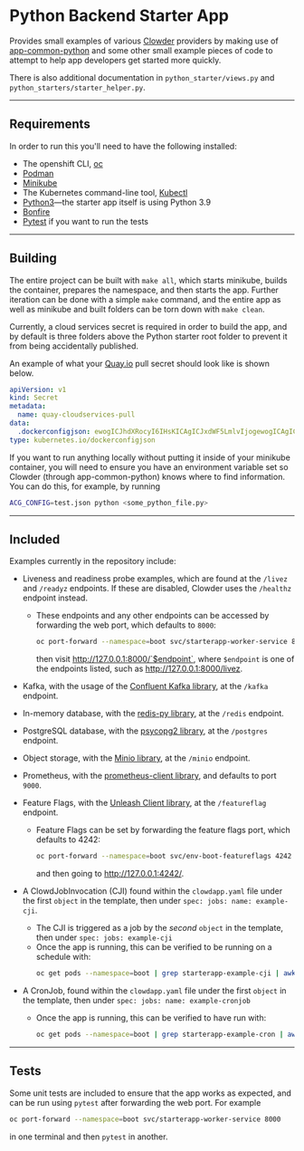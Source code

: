 # Python Backend Starter App

Provides small examples of various [Clowder](https://github.com/RedHatInsights/clowder/) providers by making use of [app-common-python](https://github.com/RedHatInsights/app-common-python) and some other small example pieces of code to attempt to help app developers get started more quickly.

There is also additional documentation in `python_starter/views.py` and `python_starters/starter_helper.py`.

---
## Requirements
In order to run this you'll need to have the following installed:
* The openshift CLI, [oc](https://docs.openshift.com/container-platform/4.8/cli_reference/openshift_cli/getting-started-cli.html)
* [Podman](https://podman.io/getting-started/installation.html)
* [Minikube](https://minikube.sigs.k8s.io/docs/start/)
* The Kubernetes command-line tool, [Kubectl](https://kubernetes.io/docs/tasks/tools/)
* [Python3](https://www.python.org/downloads/)—the starter app itself is using Python 3.9
* [Bonfire](https://pypi.org/project/crc-bonfire/)
* [Pytest](https://docs.pytest.org/en/latest/) if you want to run the tests

---
## Building
The entire project can be built with `make all`, which starts minikube, builds the container, prepares the namespace, and then starts the app.
Further iteration can be done with a simple `make` command, and the entire app as well as minikube and built folders can be torn down with `make clean`.

Currently, a cloud services secret is required in order to build the app, and by default is three folders above the Python starter root folder to prevent it from being accidentally published.

An example of what your [Quay.io](https://quay.io/) pull secret should look like is shown below.

```yml
apiVersion: v1
kind: Secret
metadata:
  name: quay-cloudservices-pull
data:
  .dockerconfigjson: ewogICJhdXRocyI6IHsKICAgICJxdWF5LmlvIjogewogICAgICAiYXV0aCI6ICJIZWxsbyEgVGhpcyBpcyBhbiBleGFtcGxlIHN0cmluZyBJIGVuY29kZWQgaW50byBiYXNlIDY0IHRoYXQgd29uJ3QgYWN0dWFsbHkgd29yayBhcyBhIHF1YXkgc2VjcmV0LCBob3BlIHlvdSdyZSBoYXZpbmcgYSBnb29kIGRheSA6KSIsCiAgICAgICJlbWFpbCI6ICIiCiAgICB9CiAgfQp9Cg==
type: kubernetes.io/dockerconfigjson
```

If you want to run anything locally without putting it inside of your minikube container, you will need to ensure you have an environment variable set so Clowder (through app-common-python) knows where to find information. You can do this, for example, by running
```bash
ACG_CONFIG=test.json python <some_python_file.py>
```

---
## Included
Examples currently in the repository include:
* Liveness and readiness probe examples, which are found at the `/livez` and `/readyz` endpoints. If these are disabled, Clowder uses the `/healthz` endpoint instead.
    * These endpoints and any other endpoints can be accessed by forwarding the web port, which defaults to `8000`:
        ```sh
        oc port-forward --namespace=boot svc/starterapp-worker-service 8000
        ```
        then visit http://127.0.0.1:8000/`$endpoint`, where `$endpoint` is one of the endpoints listed, such as http://127.0.0.1:8000/livez.

* Kafka, with the usage of the [Confluent Kafka library](https://github.com/confluentinc/confluent-kafka-python), at the `/kafka` endpoint.
* In-memory database, with the [redis-py library](https://github.com/redis/redis-py), at the `/redis` endpoint.
* PostgreSQL database, with the [psycopg2 library](https://github.com/psycopg/psycopg2/), at the `/postgres` endpoint.
* Object storage, with the [Minio library](https://github.com/minio/minio-py/), at the `/minio` endpoint.
* Prometheus, with the [prometheus-client library](https://github.com/prometheus/client_python), and defaults to port `9000`.
* Feature Flags, with the [Unleash Client library](https://github.com/Unleash/unleash-client-python), at the `/featureflag` endpoint.
    * Feature Flags can be set by forwarding the feature flags port, which defaults to 4242:
        ```sh
        oc port-forward --namespace=boot svc/env-boot-featureflags 4242
        ```
        and then going to http://127.0.0.1:4242/.
* A ClowdJobInvocation (CJI) found within the `clowdapp.yaml` file under the first `object` in the template, then under `spec: jobs: name: example-cji`.
    * The CJI is triggered as a job by the *second* `object` in the template, then under `spec: jobs: example-cji`
    * Once the app is running, this can be verified to be running on a schedule with:
        ```sh
        oc get pods --namespace=boot | grep starterapp-example-cji | awk '{print $1}' | while read a; do oc logs --namespace=boot $a; done
        ```
* A CronJob, found within the `clowdapp.yaml` file under the first `object` in the template, then under `spec: jobs: name: example-cronjob`
    * Once the app is running, this can be verified to have run with:
        ```sh
        oc get pods --namespace=boot | grep starterapp-example-cron | awk '{print $1}' | while read a; do oc logs --namespace=boot $a; done
        ```
---
## Tests
Some unit tests are included to ensure that the app works as expected, and can be run using `pytest` after forwarding the web port. For example

```sh
oc port-forward --namespace=boot svc/starterapp-worker-service 8000
```
in one terminal and then `pytest` in another.

